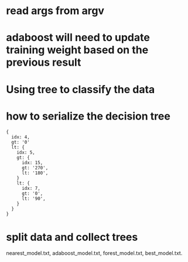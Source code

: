 # read args from argv

# adaboost will need to update training weight based on the previous result

# Using tree to classify the data

# how to serialize the decision tree

```
{
  idx: 4,
  gt: '0'
  lt: {
    idx: 5,
    gt: {
      idx: 15,
      gt: '270',
      lt: '180',
    }
    lt: {
      idx: 7,
      gt: '0',
      lt: '90',
    }
  }
}
```

# split data and collect trees

nearest_model.txt,
adaboost_model.txt,
forest_model.txt,
best_model.txt.
